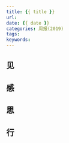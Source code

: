 ```yaml
---
title: {{ title }}
url:
date: {{ date }}
categories: 周报(2019)
tags:
keywords:
---
```

## 见

## 感

## 思

## 行
